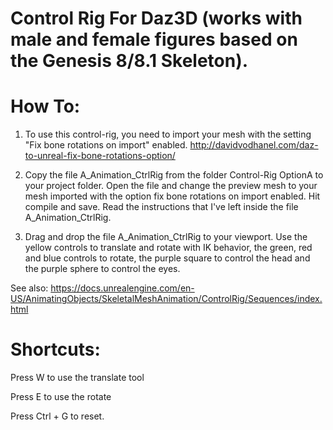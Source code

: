 # Control Rig For Daz3D (works with male and female figures based on the Genesis 8/8.1 Skeleton).

# How To:

1) To use this control-rig, you need to import your mesh with the setting "Fix bone rotations on import" enabled. http://davidvodhanel.com/daz-to-unreal-fix-bone-rotations-option/

2) Copy the file A_Animation_CtrlRig from the folder Control-Rig OptionA to your project folder. Open the file and change the preview mesh to your mesh imported with the option fix bone rotations on import enabled. Hit compile and save. Read the instructions that I've left inside the file A_Animation_CtrlRig.

3) Drag and drop the file A_Animation_CtrlRig to your viewport. Use the yellow controls to translate and rotate with IK behavior, the green, red and blue controls to rotate, the purple square to control the head and the purple sphere to control the eyes.

See also: https://docs.unrealengine.com/en-US/AnimatingObjects/SkeletalMeshAnimation/ControlRig/Sequences/index.html

# Shortcuts:

Press W to use the translate tool

Press E to use the rotate

Press Ctrl + G to reset.
